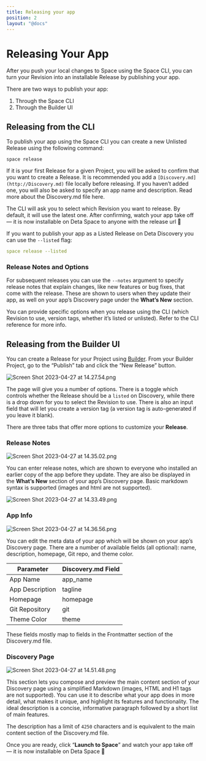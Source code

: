 ```yaml
---
title: Releasing your app
position: 2
layout: "@docs"
---
```


# Releasing Your App

After you push your local changes to Space using the Space CLI, you can turn your Revision into an installable Release by publishing your app.

There are two ways to publish your app:

1. Through the Space CLI
2. Through the Builder UI

## **Releasing from the CLI**

To publish your app using the Space CLI you can create a new Unlisted Release using the following command:

```
space release
```

If it is your first Release for a given Project, you will be asked to confirm that you want to create a Release. It is recommended you add a `[Discovery.md](http://Discovery.md)` file locally before releasing. If you haven’t added one, you will also be asked to specify an app name and description. Read more about the Discovery.md file here.

The CLI will ask you to select which Revision you want to release. By default, it will use the latest one. After confirming, watch your app take off — it is now installable on Deta Space to anyone with the release url 🎉

If you want to publish your app as a Listed Release on Deta Discovery you can use the `--listed` flag:

```yaml
space release --listed
```

### Release Notes and Options

For subsequent releases you can use the `--notes` argument to specify release notes that explain changes, like new features or bug fixes, that come with the release. These are shown to users when they update their app, as well on your app’s Discovery page under the ****************What’s New**************** section.

You can provide specific options when you release using the CLI (which Revision to use, version tags, whether it’s listed or unlisted). Refer to the CLI reference for more info.

## **Releasing from the Builder UI**

You can create a Release for your Project using [Builder](/docs/en/build/fundamentals/development/projects#projects-in-builder). From your Builder Project, go to the “Publish” tab and click the “New Release” button. 

![Screen Shot 2023-04-27 at 14.27.54.png](Releasing%20Your%20App%2001ccf90c4e6241a29fa4c63fc2402c57/Screen_Shot_2023-04-27_at_14.27.54.png)

The page will give you a number of options. There is a toggle which controls whether the Release should be a `listed` on Discovery, while there is a drop down for you to select the Revision to use. There is also an input field that will let you create a version tag (a version tag is auto-generated if you leave it blank). 

There are three tabs that offer more options to customize your **************Release**************.

### Release Notes

![Screen Shot 2023-04-27 at 14.35.02.png](Releasing%20Your%20App%2001ccf90c4e6241a29fa4c63fc2402c57/Screen_Shot_2023-04-27_at_14.35.02.png)

You can enter release notes, which are shown to everyone who installed an earlier copy of the app before they update. They are also be displayed in the **********************What’s New********************** section of your app’s Discovery page. Basic markdown syntax is supported (images and html are not supported).

![Screen Shot 2023-04-27 at 14.33.49.png](Releasing%20Your%20App%2001ccf90c4e6241a29fa4c63fc2402c57/Screen_Shot_2023-04-27_at_14.33.49.png)

### App Info

![Screen Shot 2023-04-27 at 14.36.56.png](Releasing%20Your%20App%2001ccf90c4e6241a29fa4c63fc2402c57/Screen_Shot_2023-04-27_at_14.36.56.png)

You can edit the meta data of your app which will be shown on your app’s Discovery page. There are a number of available fields (all optional): name, description, homepage, Git repo, and theme color. 

| Parameter | Discovery.md Field |
| --- | --- |
| App Name | app_name |
| App Description | tagline |
| Homepage | homepage |
| Git Repository | git |
| Theme Color | theme |

These fields mostly map to fields in the Frontmatter section of the Discovery.md file.

### Discovery Page

![Screen Shot 2023-04-27 at 14.51.48.png](Releasing%20Your%20App%2001ccf90c4e6241a29fa4c63fc2402c57/Screen_Shot_2023-04-27_at_14.51.48.png)

This section lets you compose and preview the main content section of your Discovery page using a simplified Markdown (images, HTML and H1 tags are not supported). You can use it to describe what your app does in more detail, what makes it unique, and highlight its features and functionality. The ideal description is a concise, informative paragraph followed by a short list of main features.

The description has a limit of `4250` characters and is equivalent to the main content section of the Discovery.md file.

Once you are ready, click “**Launch to Space**” and watch your app take off — it is now installable on Deta Space 🎉